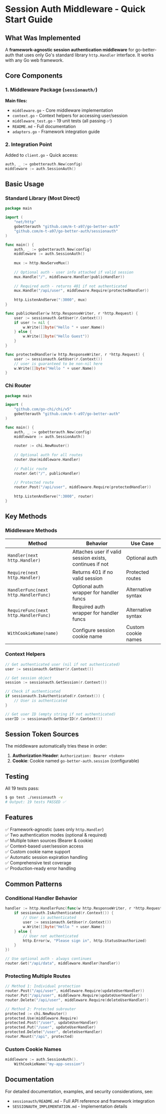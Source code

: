 # Session Auth Middleware - Quick Start Guide

## What Was Implemented

A **framework-agnostic session authentication middleware** for go-better-auth that uses only Go's standard library `http.Handler` interface. It works with any Go web framework.

## Core Components

### 1. Middleware Package (`sessionauth/`)

**Main files:**
- `middleware.go` - Core middleware implementation
- `context.go` - Context helpers for accessing user/session
- `middleware_test.go` - 19 unit tests (all passing ✅)
- `README.md` - Full documentation
- `adapters.go` - Framework integration guide

### 2. Integration Point

Added to `client.go` - Quick access:
```go
auth, _ := gobetterauth.New(config)
middleware := auth.SessionAuth()
```

## Basic Usage

### Standard Library (Most Direct)
```go
package main

import (
    "net/http"
    gobetterauth "github.com/m-t-a97/go-better-auth"
    "github.com/m-t-a97/go-better-auth/sessionauth"
)

func main() {
    auth, _ := gobetterauth.New(config)
    middleware := auth.SessionAuth()
    
    mux := http.NewServeMux()
    
    // Optional auth - user info attached if valid session
    mux.Handle("/", middleware.Handler(publicHandler))
    
    // Required auth - returns 401 if not authenticated
    mux.Handle("/api/user", middleware.Require(protectedHandler))
    
    http.ListenAndServe(":3000", mux)
}

func publicHandler(w http.ResponseWriter, r *http.Request) {
    user := sessionauth.GetUser(r.Context())
    if user != nil {
        w.Write([]byte("Hello " + user.Name))
    } else {
        w.Write([]byte("Hello Guest"))
    }
}

func protectedHandler(w http.ResponseWriter, r *http.Request) {
    user := sessionauth.GetUser(r.Context())
    // user is guaranteed to be non-nil here
    w.Write([]byte("Hello " + user.Name))
}
```

### Chi Router
```go
package main

import (
    "github.com/go-chi/chi/v5"
    gobetterauth "github.com/m-t-a97/go-better-auth"
)

func main() {
    auth, _ := gobetterauth.New(config)
    middleware := auth.SessionAuth()
    
    router := chi.NewRouter()
    
    // Optional auth for all routes
    router.Use(middleware.Handler)
    
    // Public route
    router.Get("/", publicHandler)
    
    // Protected route
    router.Post("/api/user", middleware.Require(protectedHandler))
    
    http.ListenAndServe(":3000", router)
}
```

## Key Methods

### Middleware Methods

| Method | Behavior | Use Case |
|--------|----------|----------|
| `Handler(next http.Handler)` | Attaches user if valid session exists, continues if not | Optional auth |
| `Require(next http.Handler)` | Returns 401 if no valid session | Protected routes |
| `HandlerFunc(next http.HandlerFunc)` | Optional auth wrapper for handler funcs | Alternative syntax |
| `RequireFunc(next http.HandlerFunc)` | Required auth wrapper for handler funcs | Alternative syntax |
| `WithCookieName(name)` | Configure session cookie name | Custom cookie names |

### Context Helpers

```go
// Get authenticated user (nil if not authenticated)
user := sessionauth.GetUser(r.Context())

// Get session object
session := sessionauth.GetSession(r.Context())

// Check if authenticated
if sessionauth.IsAuthenticated(r.Context()) {
    // User is authenticated
}

// Get user ID (empty string if not authenticated)
userID := sessionauth.GetUserID(r.Context())
```

## Session Token Sources

The middleware automatically tries these in order:

1. **Authorization Header**: `Authorization: Bearer <token>`
2. **Cookie**: Cookie named `go-better-auth.session` (configurable)

## Testing

All 19 tests pass:
```bash
$ go test ./sessionauth -v
# Output: 19 tests PASSED ✅
```

## Features

✅ Framework-agnostic (uses only `http.Handler`)  
✅ Two authentication modes (optional & required)  
✅ Multiple token sources (Bearer & cookie)  
✅ Context-based user/session access  
✅ Custom cookie name support  
✅ Automatic session expiration handling  
✅ Comprehensive test coverage  
✅ Production-ready error handling  

## Common Patterns

### Conditional Handler Behavior
```go
handler := http.HandlerFunc(func(w http.ResponseWriter, r *http.Request) {
    if sessionauth.IsAuthenticated(r.Context()) {
        // User is authenticated
        user := sessionauth.GetUser(r.Context())
        w.Write([]byte("Hello " + user.Name))
    } else {
        // User not authenticated
        http.Error(w, "Please sign in", http.StatusUnauthorized)
    }
})

// Use optional auth - always continues
router.Get("/api/data", middleware.Handler(handler))
```

### Protecting Multiple Routes
```go
// Method 1: Individual protection
router.Post("/api/user", middleware.Require(updateUserHandler))
router.Put("/api/user", middleware.Require(updateUserHandler))
router.Delete("/api/user", middleware.Require(deleteUserHandler))

// Method 2: Protected subrouter
protected := chi.NewRouter()
protected.Use(middleware.Require)
protected.Post("/user", updateUserHandler)
protected.Put("/user", updateUserHandler)
protected.Delete("/user", deleteUserHandler)
router.Mount("/api", protected)
```

### Custom Cookie Names
```go
middleware := auth.SessionAuth().
    WithCookieName("my-app-session")
```

## Documentation

For detailed documentation, examples, and security considerations, see:
- `sessionauth/README.md` - Full API reference and framework integration
- `SESSIONAUTH_IMPLEMENTATION.md` - Implementation details
